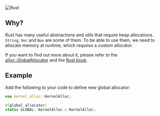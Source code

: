 ![Rust](https://github.com/not-matthias/kernel-alloc-rs/workflows/Rust/badge.svg)

## Why?

Rust has many useful abstractions and utils that require heap allocations. `String`, `Vec` and `Box` are some of them. To be able to use them, we need to allocate memory at runtime, which requires a custom allocator. 

If you want to find out more about it, please refer to the [alloc::GlobalAllocator](https://doc.rust-lang.org/std/alloc/trait.GlobalAlloc.html) and the [Rust book](https://doc.rust-lang.org/edition-guide/rust-2018/platform-and-target-support/global-allocators.html). 

## Example

Add the following to your code to define new global allocator: 

```rust
use kernel_alloc::KernelAlloc;

#[global_allocator]
static GLOBAL: KernelAlloc = KernelAlloc;
```

